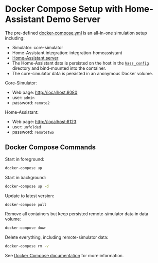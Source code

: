# Docker Compose Setup with Home-Assistant Demo Server

The pre-defined [docker-compose.yml](docker-compose.yml) is an all-in-one simulation setup including:
- Simulator: core-simulator
- Home-Assistant integration: integration-homeassistant
- [Home-Assistant server](https://www.home-assistant.io/)
- The Home-Assistant data is persisted on the host in the [`hass_config`](hass_config) directory and bind-mounted into the container.
- The core-simulator data is persisted in an anonymous Docker volume.

Core-Simulator:

- Web page: <http://localhost:8080>
- user: `admin`
- password: `remote2`

Home-Assistant:

- Web page: <http://localhost:8123>
- user: `unfolded`
- password: `remotetwo`

## Docker Compose Commands

Start in foreground:
```bash
docker-compose up
```

Start in background:
```bash
docker-compose up -d
```

Update to latest version:
```bash
docker-compose pull
```

Remove all containers but keep persisted remote-simulator data in data volume:
```bash
docker-compose down
```

Delete everything, including remote-simulator data:
```bash
docker-compose rm -v
```

See [Docker Compose documentation](https://docs.docker.com/compose/) for more information.
